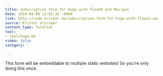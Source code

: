 ```yaml
---
title: Subscription form for Hugo with FlowXO and Mailgun
date: 2018-04-08 12:02:35 -0400
link: http://code.krister.ee/subscription-form-for-hugo-with-flowxo-and-mailgun/
source: Krister Viirsaar
content_type: Tutorial
tool:
- tool/hugo.md
video: false
category: ''

---
```

This form will be embeddable to multiple static websites! So you're only doing this once.